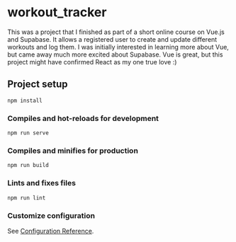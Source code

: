 # workout_tracker

This was a project that I finished as part of a short online course on Vue.js and Supabase. It allows a registered user to create and update different workouts and log them. I was initially interested in learning more about Vue, but came away much more excited about Supabase.  Vue is great, but this project might have confirmed React as my one true love :)

## Project setup
```
npm install
```

### Compiles and hot-reloads for development
```
npm run serve
```

### Compiles and minifies for production
```
npm run build
```

### Lints and fixes files
```
npm run lint
```

### Customize configuration
See [Configuration Reference](https://cli.vuejs.org/config/).
